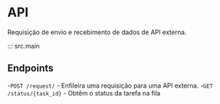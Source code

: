 # API

Requisição de envio e recebimento de dados de API externa.

::: src.main

## Endpoints

-`POST /request/` - Enfileira uma requisição para uma API externa.
-`GET /status/{task_id}` - Obtêm o status da tarefa na fila